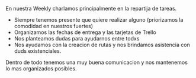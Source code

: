 En nuestra Weekly charlamos principalmente en la repartija de tareas.

- Siempre tenemos presente que quiere realizar alguno (priorizamos la comodidad en nuestros fuertes)
- Organizamos las fechas de entrega y las tarjetas de Trello
- Nos planteamos dudas para ayudarnos entre todxs
- Nos ayudamos con la creacion de rutas y nos brindamos asistencia con duds existenciales.


Dentro de todo tenemos una muy buena comunicacion y nos mantenemos lo mas organizados posibles.